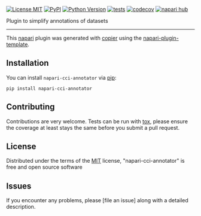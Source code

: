 
[![License MIT](https://img.shields.io/pypi/l/napari-cci-annotator.svg?color=green)](https://github.com/xfolka/napari-cci-annotator/raw/main/LICENSE)
[![PyPI](https://img.shields.io/pypi/v/napari-cci-annotator.svg?color=green)](https://pypi.org/project/napari-cci-annotator)
[![Python Version](https://img.shields.io/pypi/pyversions/napari-cci-annotator.svg?color=green)](https://python.org)
[![tests](https://github.com/xfolka/napari-cci-annotator/workflows/tests/badge.svg)](https://github.com/xfolka/napari-cci-annotator/actions)
[![codecov](https://codecov.io/gh/xfolka/napari-cci-annotator/branch/main/graph/badge.svg)](https://codecov.io/gh/xfolka/napari-cci-annotator)
[![napari hub](https://img.shields.io/endpoint?url=https://api.napari-hub.org/shields/napari-cci-annotator)](https://napari-hub.org/plugins/napari-cci-annotator)

Plugin to simplify annotations of datasets

----------------------------------

This [napari] plugin was generated with [copier] using the [napari-plugin-template].

<!--
Don't miss the full getting started guide to set up your new package:
https://github.com/napari/napari-plugin-template#getting-started

and review the napari docs for plugin developers:
https://napari.org/stable/plugins/index.html
-->

## Installation

You can install `napari-cci-annotator` via [pip]:

    pip install napari-cci-annotator




## Contributing

Contributions are very welcome. Tests can be run with [tox], please ensure
the coverage at least stays the same before you submit a pull request.

## License

Distributed under the terms of the [MIT] license,
"napari-cci-annotator" is free and open source software

## Issues

If you encounter any problems, please [file an issue] along with a detailed description.

[napari]: https://github.com/napari/napari
[copier]: https://copier.readthedocs.io/en/stable/
[@napari]: https://github.com/napari
[MIT]: http://opensource.org/licenses/MIT
[BSD-3]: http://opensource.org/licenses/BSD-3-Clause
[GNU GPL v3.0]: http://www.gnu.org/licenses/gpl-3.0.txt
[GNU LGPL v3.0]: http://www.gnu.org/licenses/lgpl-3.0.txt
[Apache Software License 2.0]: http://www.apache.org/licenses/LICENSE-2.0
[Mozilla Public License 2.0]: https://www.mozilla.org/media/MPL/2.0/index.txt
[napari-plugin-template]: https://github.com/napari/napari-plugin-template

[napari]: https://github.com/napari/napari
[tox]: https://tox.readthedocs.io/en/latest/
[pip]: https://pypi.org/project/pip/
[PyPI]: https://pypi.org/
